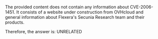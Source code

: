 The provided content does not contain any information about CVE-2006-1451. It consists of a website under construction from OVHcloud and general information about Flexera's Secunia Research team and their products.

Therefore, the answer is: UNRELATED